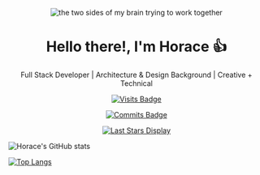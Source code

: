 <p align="center">
  <img src="https://media.tenor.com/ISMPf_S7nwUAAAAC/designer-developer.gif" alt="the two sides of my brain trying to work together">
</p>
<h1 align="center">Hello there!, I'm Horace 👍</h1>
<p align="center">
  Full Stack Developer | Architecture & Design Background | Creative + Technical
</p>
<div align="center">

[![Visits Badge](https://badges.pufler.dev/visits/HoraceLChen/HoraceLChen)](https://www.horace-chen.com)

[![Commits Badge](https://badges.pufler.dev/commits/monthly/HoraceLChen)](https://badges.pufler.dev)

[![Last Stars Display](https://badges.pufler.dev/last-stars/HoraceLChen?count=3&padding=15&perRow=3)](https://github.com/HoraceLChen?tab=repositories)

</div>

<div>

![Horace's GitHub stats](https://github-readme-stats.vercel.app/api?username=HoraceLChen&show_icons=true&theme=transparent&border_color=00000000)

[![Top Langs](https://github-readme-stats.vercel.app/api/top-langs/?username=HoraceLChen&layout=compact&theme=transparent&border_color=00000000)](https://github.com/HoraceLChen/github-readme-stats)
</div>
<!--
**HoraceLChen/HoraceLChen** is a ✨ _special_ ✨ repository because its `README.md` (this file) appears on your GitHub profile.

Here are some ideas to get you started:

- 🔭 I’m currently working on ...
- 🌱 I’m currently learning ...
- 👯 I’m looking to collaborate on ...
- 🤔 I’m looking for help with ...
- 💬 Ask me about ...
- 📫 How to reach me: ...
- 😄 Pronouns: ...
- ⚡ Fun fact: ...
-->
